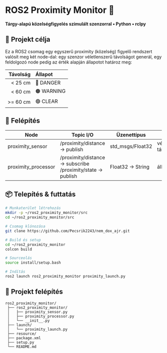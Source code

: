 # ROS2 Proximity Monitor 🚨

**Tárgy-alapú közelségfigyelés szimulált szenzorral • Python • rclpy**

## 🎯 Projekt célja
Ez a ROS2 csomag egy egyszerű proximity (közelség) figyelő rendszert valósít meg két node-dal:
egy szenzor véletlenszerű távolságot generál, egy feldolgozó node pedig az érték alapján állapotot határoz meg:

| Távolság | Állapot |
|---------:|:-------|
| < 25 cm | 🔴 DANGER |
| < 60 cm | 🟠 WARNING |
| >= 60 cm | 🟢 CLEAR |

## 🧩 Felépítés
| Node | Topic I/O | Üzenettípus | Leírás |
|------|-----------|-------------|--------|
| proximity_sensor | /proximity/distance → publish | std_msgs/Float32 | véletlenszerű távolság cm-ben |
| proximity_processor | /proximity/distance → subscribe<br>/proximity/state → publish | Float32 → String | állapotkategorizálás |

## 📦 Telepítés & futtatás

```bash
# Munkaterület létrehozás
mkdir -p ~/ros2_proximity_monitor/src
cd ~/ros2_proximity_monitor/src

# Csomag klónozása
git clone https://github.com/Pecsrik2243/nem_dox_ajr.git

# Build és setup
cd ~/ros2_proximity_monitor
colcon build

# Sourceolás
source install/setup.bash

# Indítás
ros2 launch ros2_proximity_monitor proximity_launch.py
```

## 📂 Projekt felépítés
```
ros2_proximity_monitor/
 ├── ros2_proximity_monitor/
 │   ├── proximity_sensor.py
 │   ├── proximity_processor.py
 │   └── __init__.py
 ├── launch/
 │   └── proximity_launch.py
 ├── resource/
 ├── package.xml
 ├── setup.py
 └── README.md
```
